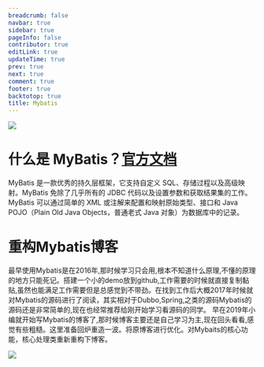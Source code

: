 ```yaml
---
breadcrumb: false
navbar: true
sidebar: true
pageInfo: false
contributor: true
editLink: true
updateTime: true
prev: true
next: true
comment: true
footer: true
backtotop: true
title: Mybatis
---
```


![](https://mybatis.org/images/mybatis-logo.png)

# 什么是 MyBatis？[官方文档](https://mybatis.net.cn/)

MyBatis 是一款优秀的持久层框架，它支持自定义 SQL、存储过程以及高级映射。MyBatis 免除了几乎所有的 JDBC 代码以及设置参数和获取结果集的工作。MyBatis 可以通过简单的 XML 或注解来配置和映射原始类型、接口和 Java POJO（Plain Old Java Objects，普通老式 Java 对象）为数据库中的记录。

# 重构Mybatis博客

最早使用Mybatis是在2016年,那时候学习只会用,根本不知道什么原理,不懂的原理的地方只能死记。搭建一个小的demo放到github,工作需要的时候就直接复制黏贴,虽然也能满足工作需要但是总感觉到不带劲。在找到工作后大概2017年时候就对Mybatis的源码进行了阅读，其实相对于Dubbo,Spring,之类的源码Mybatis的源码还是非常简单的,现在也经常推荐给刚开始学习看源码的同学。
早在2019年小编就开始写Mybatis的博客了,那时候博客主要还是自己学习为主,现在回头看看,感觉有些粗糙。这里准备回炉重造一波。将原博客进行优化。对Mybaits的核心功能，核心处理类重新重构下博客。


[![](https://img.shields.io/badge/%E6%BA%90%E7%A0%81%E9%98%85%E8%AF%BB-mybatis--opensource--example-green)](https://github.com/lxchinesszz/mybatis-opensource-example)
